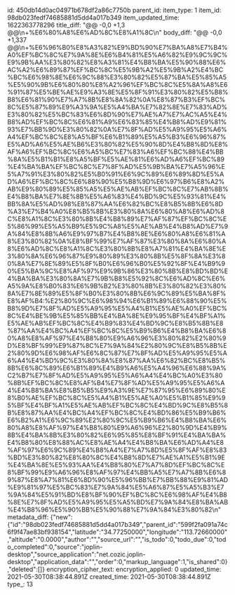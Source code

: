 id: 450db14d0ac04971b678df2a86c7750b
parent_id: 
item_type: 1
item_id: 98db023fedf74685881d5dd4a017b349
item_updated_time: 1622363778296
title_diff: "@@ -0,0 +1,3 @@\\n+%E6%80%A8%E6%AD%8C%E8%A1%8C\\n"
body_diff: "@@ -0,0 +1,337 @@\\n+%E6%96%B0%E8%A3%82%E9%BD%90%E7%BA%A8%E7%B4%A0%EF%BC%8C%E7%9A%8E%E6%B4%81%E5%A6%82%E9%9C%9C%E9%9B%AA%E3%80%82%E8%A3%81%E4%B8%BA%E5%90%88%E6%AC%A2%E6%89%87%EF%BC%8C%E5%9B%A2%E5%9B%A2%E4%BC%BC%E6%98%8E%E6%9C%88%E3%80%82%E5%87%BA%E5%85%A5%E5%90%9B%E6%80%80%E8%A2%96%EF%BC%8C%E5%8A%A8%E6%91%87%E5%BE%AE%E9%A3%8E%E5%8F%91%E3%80%82%E5%B8%B8%E6%81%90%E7%A7%8B%E8%8A%82%0A%E8%87%B3%EF%BC%8C%E5%87%89%E9%A3%9A%E5%A4%BA%E7%82%8E%E7%83%AD%E3%80%82%E5%BC%83%E6%8D%90%E7%AE%A7%E7%AC%A5%E4%B8%AD%EF%BC%8C%E6%81%A9%E6%83%85%E4%B8%AD%E9%81%93%E7%BB%9D%E3%80%82%0A%E7%8F%AD%E5%A9%95%E5%A6%A4%EF%BC%8C%E8%A5%BF%E6%B1%89%E5%A5%B3%E6%96%87%E5%AD%A6%E5%AE%B6%E3%80%82%E5%90%8D%E4%B8%8D%E8%AF%A6%EF%BC%8C%E6%A5%BC%E7%83%A6%EF%BC%88%E4%BB%8A%E5%B1%B1%E8%A5%BF%E5%AE%81%E6%AD%A6%EF%BC%89%E4%BA%BA%EF%BC%8C%E7%8F%AD%E5%9B%BA%E7%A5%96%E5%A7%91%E3%80%82%E5%B0%91%E6%9C%89%E6%89%8D%E5%AD%A6%EF%BC%8C%E6%88%90%E5%B8%9D%E6%97%B6%E8%A2%AB%E9%80%89%E5%85%A5%E5%AE%AB%EF%BC%8C%E7%AB%8B%E4%B8%BA%E7%8E%8B%E5%A6%83%E4%BD%9C%E5%93%81%E4%BB%8A%E5%AD%98%E8%87%AA%E6%82%BC%E8%B5%8B%E6%8D%A3%E7%B4%A0%E8%B5%8B%E3%80%8A%E6%80%A8%E6%AD%8C%E8%A1%8C%E3%80%8B%E4%B8%89%E7%AF%87%EF%BC%8C%E5%86%99%E5%A5%B9%E5%9C%A8%E5%AE%AB%E4%B8%AD%E7%9A%84%E8%8B%A6%E9%97%B7%E4%B8%8E%E6%80%A8%E6%81%A8%E3%80%82%0A%E8%BF%99%E7%AF%87%E3%80%8A%E6%80%A8%E6%AD%8C%E8%A1%8C%E3%80%8B%E8%A7%81%E4%BA%8E%E3%80%8A%E6%96%87%E9%80%89%E3%80%8B%E5%8F%8A%E3%80%8A%E7%8E%89%E5%8F%B0%E6%96%B0%E5%92%8F%E4%B9%90%E5%BA%9C%E8%AF%97%E9%9B%86%E3%80%8B%E8%BD%BD%E4%BA%BA%E3%80%8A%E7%9B%B8%E5%92%8C%E6%AD%8C%E6%A5%9A%E8%B0%83%E6%9B%B2%E3%80%8B%E3%80%82%E3%80%8A%E7%8E%89%E5%8F%B0%E3%80%8B%E6%9C%89%E5%BA%8F%E8%AF%B4:%E2%80%9C%E6%98%94%E6%B1%89%E6%88%90%E5%B8%9D%E7%8F%AD%E5%A9%95%E5%A4%B1%E5%AE%A0%EF%BC%8C%E4%BE%9B%E5%85%BB%E4%BA%8E%E9%95%BF%E4%BF%A1%E5%AE%AB%EF%BC%8C%E4%B9%83%E4%BD%9C%E8%B5%8B%E8%87%AA%E4%BC%A4%EF%BC%8C%E5%B9%B6%E4%B8%BA%E6%80%A8%E8%AF%97%E4%B8%80%E9%A6%96%E3%80%82%E2%80%9D%E8%BF%99%E9%87%8C%E7%9A%84%E2%80%9C%E8%B5%8B%E2%80%9D%E6%98%AF%E6%8C%87%E7%8F%AD%E5%A9%95%E5%A6%A4%E4%BD%9C%E3%80%8A%E8%87%AA%E6%82%BC%E8%B5%8B%E6%8C%89%E6%B1%89%E4%B9%A6%E5%A4%96%E6%88%9A%C2%B7%E7%8F%AD%E5%A9%95%E5%A6%A4%E4%BC%A0%E3%80%8B%EF%BC%8C%E8%AF%B4%E7%8F%AD%E5%A9%95%E5%A6%A4%E4%B8%BA%E8%B5%B5%E9%A3%9E%E7%87%95%E6%89%80%E8%B0%AE%EF%BC%8C%E5%A4%B1%E5%AE%A0%E5%B1%85%E9%95%BF%E4%BF%A1%E5%AE%AB%EF%BC%8C%E4%BD%9C%E8%B5%8B%E8%87%AA%E4%BC%A4%EF%BC%8C%E4%BD%86%E5%B9%B6%E6%B2%A1%E6%9C%89%E2%80%9C%E5%B9%B6%E4%B8%BA%E6%80%A8%E8%AF%97%E4%B8%80%E9%A6%96%E2%80%9D%E4%B9%8B%E4%BA%8B%E3%80%82%E6%95%85%E8%BF%91%E4%BA%BA%E4%B8%80%E8%88%AC%E8%AE%A4%E4%B8%BA%E6%AD%A4%E8%AF%97%E6%9C%89%E4%B8%A4%E7%A7%8D%E5%8F%AF%E8%83%BD%E3%80%82%E8%80%8C%E4%B8%8D%E7%AE%A1%E5%B1%9E%E4%BA%8E%E5%93%AA%E4%B8%80%E7%A7%8D%EF%BC%8C%E8%BF%99%E9%A6%96%E8%AF%97%E4%BB%A5%E7%A7%8B%E6%89%87%E8%A7%81%E6%8D%90%E5%96%BB%E7%BB%88%E9%81%AD%E9%81%97%E5%BC%83%E7%9A%84%E5%A6%87%E5%A5%B3%E7%9A%84%E5%91%BD%E8%BF%90%EF%BC%8C%E6%98%AF%E4%B8%8E%E7%8F%AD%E5%A9%95%E5%A5%BD%E7%9A%84%E8%BA%AB%E4%B8%96%E5%90%BB%E5%90%88%E7%9A%84%E3%80%82\\n"
metadata_diff: {"new":{"id":"98db023fedf74685881d5dd4a017b349","parent_id":"599f2fa091a74c6f9f47ae83bf938154","latitude":"34.77250000","longitude":"113.72660000","altitude":"0.0000","author":"","source_url":"","is_todo":0,"todo_due":0,"todo_completed":0,"source":"joplin-desktop","source_application":"net.cozic.joplin-desktop","application_data":"","order":0,"markup_language":1,"is_shared":0},"deleted":[]}
encryption_cipher_text: 
encryption_applied: 0
updated_time: 2021-05-30T08:38:44.891Z
created_time: 2021-05-30T08:38:44.891Z
type_: 13